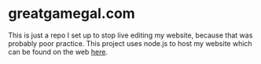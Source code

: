 # greatgamegal.com
This is just a repo I set up to stop live editing my website, because that was probably poor practice.
This project uses node.js to host my website which can be found on the web [here](https://www.greatgamegal.com).